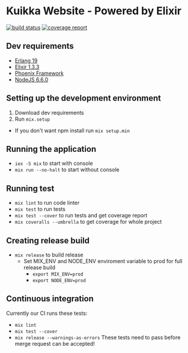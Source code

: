 # Kuikka Website - Powered by Elixir
[![build status](https://gitlab.com/osasto-kuikka/kuikka-website/badges/master/build.svg)](https://gitlab.com/osasto-kuikka/kuikka-website/commits/master)
[![coverage report](https://gitlab.com/osasto-kuikka/kuikka-website/badges/master/coverage.svg)](https://gitlab.com/osasto-kuikka/kuikka-website/commits/master)

## Dev requirements
- [Erlang 19](https://www.erlang.org/downloads)
- [Elixir 1.3.3](http://elixir-lang.org/install.html)
- [Phoenix Framework](http://www.phoenixframework.org/docs/installation)
- [NodeJS 6.6.0](https://nodejs.org/en/download/current/)

## Setting up the development environment
1. Download dev requirements
2. Run `mix.setup`
  - If you don't want npm install run `mix setup.min`

## Running the application
- `iex -S mix` to start with console
- `mix run --no-halt` to start without console

## Running test
- `mix lint` to run code linter
- `mix test` to run tests
- `mix test --cover` to run tests and get coverage report
- `mix coveralls --umbrella` to get coverage for whole project

## Creating release build
- `mix release` to build release
  - Set MIX_ENV and NODE_ENV enviroment variable to prod for full release build
    - `export MIX_ENV=prod`
    - `export NODE_ENV=prod`

## Continuous integration
Currently our CI runs these tests:
- `mix lint`
- `mix test --cover`
- `mix release --warnings-as-errors`
These tests need to pass before merge request can be accepted!


